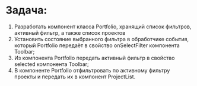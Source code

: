 # Задача:
1. Разработать компонент класса Portfolio, хранящий список фильтров, активный фильтр, а также список проектов
2. Установить состояние выбранного фильтра в обработчике события, который Portfolio передаёт в свойство onSelectFilter компонента Toolbar;
3. Из компонента Portfolio передать активный фильтр в свойство selected компонента Toolbar;
4. В компоненте Portfolio отфильтровать по активному фильтру проекты и передать их в компонент ProjectList.